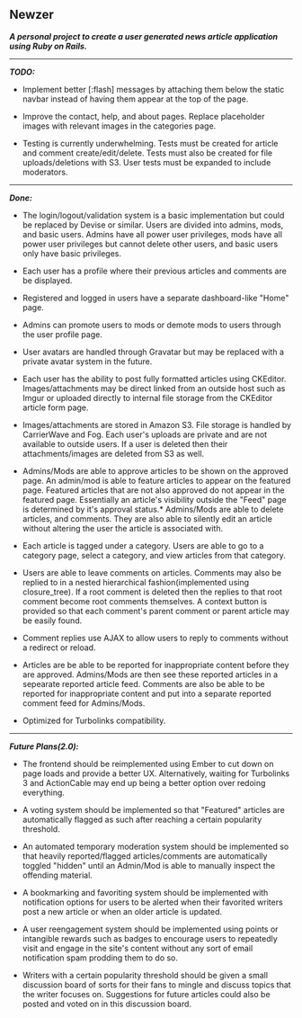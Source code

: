 **Newzer**
-----

***A personal project to create a user generated news article application using Ruby on Rails.***

------

***TODO:***

* Implement better [:flash] messages by attaching them below the static navbar instead of having them appear at the top of the page.

* Improve the contact, help, and about pages. Replace placeholder images with relevant images in the categories page.

* Testing is currently underwhelming. Tests must be created for article and comment create/edit/delete. Tests must also be created for file uploads/deletions with S3. User tests must be expanded to include moderators.

-----

***Done:***


* The login/logout/validation system is a basic implementation but could be replaced by Devise or similar. Users are divided into admins, mods, and basic users. Admins have all power user privileges, mods have all power user privileges but cannot delete other users, and basic users only have basic privileges.

* Each user has a profile where their previous articles and comments are be displayed.

* Registered and logged in users have a separate dashboard-like "Home" page.

* Admins can promote users to mods or demote mods to users through the user profile page.

* User avatars are handled through Gravatar but may be replaced with a private avatar system in the future.

* Each user has the ability to post fully formatted articles using CKEditor. Images/attachments may be direct linked from an outside host such as Imgur or uploaded directly to internal file storage from the CKEditor article form page.

* Images/attachments are stored in Amazon S3. File storage is handled by CarrierWave and Fog. Each user's uploads are private and are not available to outside users. If a user is deleted then their attachments/images are deleted from S3 as well.

* Admins/Mods are able to approve articles to be shown on the approved page. An admin/mod is able to feature articles to appear on the featured page. Featured articles that are not also approved do not appear in the featured page. Essentially an article's visibility outside the "Feed" page is determined by it's approval status.* Admins/Mods are able to delete articles, and comments. They are also able to silently edit an article without altering the user the article is associated with.

* Each article is tagged under a category. Users are able to go to a category page, select a category, and view articles from that category.

* Users are able to leave comments on articles. Comments may also be replied to in a nested hierarchical fashion(implemented using closure_tree). If a root comment is deleted then the replies to that root comment become root comments themselves. A context button is provided so that each comment's parent comment or parent article may be easily found.

* Comment replies use AJAX to allow users to reply to comments without a redirect or reload.

* Articles are be able to be reported for inappropriate content before they are approved. Admins/Mods are then see these reported articles in a sepearate reported article feed. Comments are also be able to be reported for inappropriate content and put into a separate reported comment feed for Admins/Mods.

* Optimized for Turbolinks compatibility.

-----

***Future Plans(2.0):***

* The frontend should be reimplemented using Ember to cut down on page loads and provide a better UX. Alternatively, waiting for Turbolinks 3 and ActionCable may end up being a better option over redoing everything.

* A voting system should be implemented so that "Featured" articles are automatically flagged as such after reaching a certain popularity threshold.

* An automated temporary moderation system should be implemented so that heavily reported/flagged articles/comments are automatically toggled "hidden" until an Admin/Mod is able to manually inspect the offending material.

* A bookmarking and favoriting system should be implemented with notification options for users to be alerted when their favorited writers post a new article or when an older article is updated.

* A user reengagement system should be implemented using points or intangible rewards such as badges to encourage users to repeatedly visit and engage in the site's content without any sort of email notification spam prodding them to do so.

* Writers with a certain popularity threshold should be given a small discussion board of sorts for their fans to mingle and discuss topics that the writer focuses on. Suggestions for future articles could also be posted and voted on in this discussion board.
